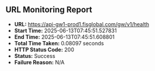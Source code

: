 ## URL Monitoring Report

- **URL:** https://api-gw1-prod1.fisglobal.com/gw/v1/health
- **Start Time:** 2025-06-13T07:45:51.527831
- **End Time:** 2025-06-13T07:45:51.608801
- **Total Time Taken:** 0.08097 seconds
- **HTTP Status Code:** 200
- **Status:** Success
- **Failure Reason:** N/A
